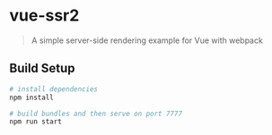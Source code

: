 # vue-ssr2

> A simple server-side rendering example for Vue with webpack

## Build Setup

``` bash
# install dependencies
npm install

# build bundles and then serve on port 7777
npm run start
```
